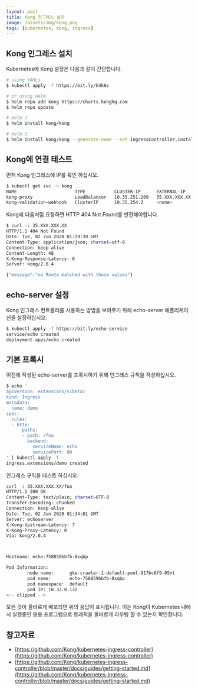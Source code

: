 ```yaml
---
layout: post
title: Kong 인그레스 설치
image: /assets/img/kong.png
tags: [kubernetes, kong, ingress]
---
```


## Kong 인그레스 설치
Kubernetes에 Kong 설정은 다음과 같이 간단합니다.
```bash
# using YAMLs
$ kubectl apply -f https://bit.ly/k4k8s

# or using Helm
$ helm repo add kong https://charts.konghq.com
$ helm repo update

# Helm 2
$ helm install kong/kong

# Helm 3
$ helm install kong/kong --generate-name --set ingressController.installCRDs=false
```

## Kong에 연결 테스트
먼저 Kong 인그레스에 IP를 확인 하십시오.
```bash
$ kubectl get svc -n kong
NAME                      TYPE           CLUSTER-IP      EXTERNAL-IP     PORT(S)                      AGE
kong-proxy                LoadBalancer   10.35.251.209   35.XXX.XXX.XX   80:32118/TCP,443:31462/TCP   35d
kong-validation-webhook   ClusterIP      10.35.254.2     <none>          443/TCP                      35d
```
Kong에 다음처럼 요청하면 HTTP 404 Not Found를 반환해야합니다.
```bash
$ curl -i 35.XXX.XXX.XX
HTTP/1.1 404 Not Found
Date: Tue, 02 Jun 2020 01:29:39 GMT
Content-Type: application/json; charset=utf-8
Connection: keep-alive
Content-Length: 48
X-Kong-Response-Latency: 0
Server: kong/2.0.4

{"message":"no Route matched with those values"}
```

## echo-server 설정
Kong 인그레스 컨트롤러를 사용하는 방법을 보여주기 위해 echo-server 애플리케이션을 설정하십시오.
```bash
$ kubectl apply -f https://bit.ly/echo-service
service/echo created
deployment.apps/echo created
```

## 기본 프록시
이전에 작성된 echo-server를 프록시하기 위해 인그레스 규칙을 작성하십시오.
```bash
$ echo '
apiVersion: extensions/v1beta1
kind: Ingress
metadata:
  name: demo
spec:
  rules:
  - http:
      paths:
      - path: /foo
        backend:
          serviceName: echo
          servicePort: 80
' | kubectl apply -f -
ingress.extensions/demo created
```
인그레스 규칙을 테스트 하십시오.
```bash
curl -i 35.XXX.XXX.XX/foo
HTTP/1.1 200 OK
Content-Type: text/plain; charset=UTF-8
Transfer-Encoding: chunked
Connection: keep-alive
Date: Tue, 02 Jun 2020 01:34:01 GMT
Server: echoserver
X-Kong-Upstream-Latency: 7
X-Kong-Proxy-Latency: 0
Via: kong/2.0.4



Hostname: echo-758859bbfb-8xqbp

Pod Information:
        node name:      gke-crawler-1-default-pool-917bc6f9-05nt
        pod name:       echo-758859bbfb-8xqbp
        pod namespace:  default
        pod IP: 10.32.0.132
<-- clipped -->
```
모든 것이 올바르게 배포되면 위의 응답이 표시됩니다. 이는 Kong이 Kubernetes 내에서 실행중인 응용 프로그램으로 트래픽을 올바르게 라우팅 할 수 있는지 확인합니다.

## 참고자료
- [https://github.com/Kong/kubernetes-ingress-controller](https://github.com/Kong/kubernetes-ingress-controller)
- [https://github.com/Kong/kubernetes-ingress-controller/blob/master/docs/guides/getting-started.md](https://github.com/Kong/kubernetes-ingress-controller/blob/master/docs/guides/getting-started.md)